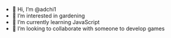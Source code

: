 - 👋 Hi, I’m @adchi1
- 🌱 I’m interested in gardening
- 📝 I’m currently learning JavaScript
- 🤝 I’m looking to collaborate with someone to develop games

<!---
adchi1/adchi1 is a ✨ special ✨ repository because its `README.md` (this file) appears on your GitHub profile.
You can click the Preview link to take a look at your changes.
--->

